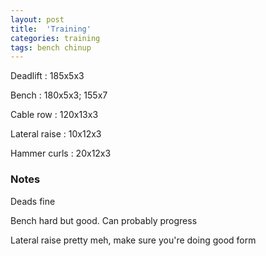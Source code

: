 ```yaml
---
layout: post
title:  'Training'
categories: training
tags: bench chinup
---
```


Deadlift  : 185x5x3

Bench : 180x5x3; 155x7

Cable row : 120x13x3

Lateral raise : 10x12x3

Hammer curls  : 20x12x3

### Notes

Deads fine

Bench hard but good. Can probably progress

Lateral raise pretty meh, make sure you're doing good form

